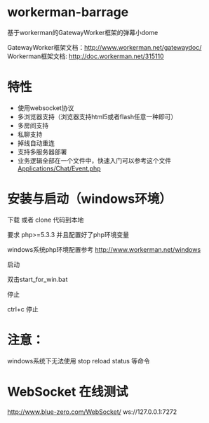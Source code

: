 workerman-barrage
=======
基于workerman的GatewayWorker框架的弹幕小dome

GatewayWorker框架文档：http://www.workerman.net/gatewaydoc/
Workerman框架文档: http://doc.workerman.net/315110

 特性
======
 * 使用websocket协议
 * 多浏览器支持（浏览器支持html5或者flash任意一种即可）
 * 多房间支持
 * 私聊支持
 * 掉线自动重连
 * 支持多服务器部署
 * 业务逻辑全部在一个文件中，快速入门可以参考这个文件[Applications/Chat/Event.php](https://github.com/walkor/workerman-chat-for-win/blob/master/Applications/Chat/Event.php)   

安装与启动（windows环境）
=====

下载 或者 clone 代码到本地

要求 php>=5.3.3 并且配置好了php环境变量

windows系统php环境配置参考 http://www.workerman.net/windows
  
启动

双击start_for_win.bat

停止

ctrl+c 停止

注意：  
=======
windows系统下无法使用 stop reload status 等命令  

WebSocket 在线测试
=======
http://www.blue-zero.com/WebSocket/
ws://127.0.0.1:7272


